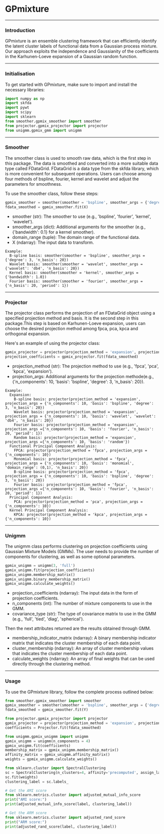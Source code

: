 # GPmixture
---
### Introduction

GPmixture is an ensemble clustering framework that can efficiently identify the latent cluster labels of functional data from a Gaussian process mixture. Our approach exploits the independence and Gaussianity of the coefficients in the Karhunen-Loeve expansion of a Gaussian random function. 

---
### Initialisation

To get started with GPmixture, make sure to import and install the necessary libraries:

```python
import numpy as np
import skfda
import pywt
import scipy
import sklearn
from smoother.gpmix_smoother import smoother
from projector.gpmix_projector import projector
from unigmm.gpmix_gmm import unigmm
```

---
### Smoother

The smoother class is used to smooth raw data, which is the first step in this package. The data is smoothed and converted into a more suitable data type called FDataGrid. FDataGrid is a data type from the skfda library, which is more convenient for subsequent operations. Users can choose among four methods of bspline, fourier, kernel and wavelet and adjust the parameters for smoothness.

To use the smoother class, follow these steps:

```python
gpmix_smoother = smoother(smoother = 'bspline', smoother_args = {'degree': 3, 'n_basis': 31}, domain_range = (10))
fdata_smoothed = gpmix_smoother.fit(X)
```

- smoother (str): The smoother to use (e.g., 'bspline', 'fourier', 'kernel', 'wavelet').
- smoother_args (dict): Additional arguments for the smoother (e.g., {'bandwidth': 0.1} for a kernel smoother).
- domain_range (tuple): The domain range of the functional data.
- X (ndarray): The input data to transform.

```
Example:
  B-spline basis: smoother(smoother = 'bspline', smoother_args = {'degree': 3, 'n_basis': 20})
  Wavelet basis: smoother(smoother = 'wavelet', smoother_args = {'wavelet': 'db4', 'n_basis': 20})
  Kernel basis: smoother(smoother = 'kernel', smoother_args = {'bandwidth': 1.0})
  Fourier basis: smoother(smoother = 'fourier', smoother_args ={'n_basis': 20, 'period': 1})
```
---
### Projector

The projector class performs the projection of an FDataGrid object using a specified projection method and basis. It is the second step in this package.This step is based on Karhunen-Loeve expansion, users can choose the desired projection method among fpca, pca, kpca and orthogonal expansion.

Here's an example of using the projector class:

```python
gpmix_projector = projector(projection_method = 'expansion', projection_args = {'basis': 'bspline', 'degree': 3, 'n_basis': 31})
projection_coefficients = gpmix_projector.fit(fdata_smoothed)
```

- projection_method (str): The projection method to use (e.g., 'fpca', 'pca', 'kpca', 'expansion').
- projection_args: Additional arguments for the projection methode(e.g., {'n_components': 10, 'basis': 'bspline', 'degree': 3, 'n_basis': 20}).

```
Example:
  Expansion:
    B-spline basis: projector(projection_method = 'expansion', projection_args = {'n_components': 10, 'basis': 'bspline', 'degree': 3, 'n_basis': 20})
    Wavelet basis: projector(projection_method = 'expansion', projection_args = {'n_components': 10, 'basis': 'wavelet', 'wavelet': 'db4', 'n_basis': 20})
    Fourier basis: projector(projection_method = 'expansion', projection_args ={'n_components': 10, 'basis': 'fourier', 'n_basis': 20, 'period': 1})
    Random basis: projector(projection_method = 'expansion', projection_args ={'n_components': 10, 'basis': 'random'})
  Functional Principal Component Analysis:
    FPCA: projector(projection_method = 'fpca', projection_args = {'n_components': 10})
    Monomial basis: projector(projection_method = 'fpca', projection_args = {'n_components': 10, 'basis': 'monomial', 'domain_range': (0,1), 'n_basis': 20})
    B-spline basis: projector(projection_method = 'fpca', projection_args = {'n_components': 10, 'basis': 'bspline', 'degree': 3, 'n_basis': 20})
    Fourier basis: projector(projection_method = 'fpca', projection_args ={'n_components': 10, 'basis': 'fourier', 'n_basis': 20, 'period': 1})
  Principal Component Analysis:
    PCA: projector(projection_method = 'pca', projection_args = {'n_components': 10})
  Kernel Principal Component Analysis:
    KPCA: projector(projection_method = 'kpca', projection_args = {'n_components': 10})
```

---
### Unigmm

The unigmm class performs clustering on projection coefficients using Gaussian Mixture Models (GMMs). The user needs to provide the number of components for clustering, as well as some optional parameters. 

```python
gpmix_unigmm = unigmm(3, 'full')
gpmix_unigmm.fit(projection_coefficients)
gpmix_unigmm.membership_matrix()
gpmix_unigmm.binary_membership_matrix()
gpmix_unigmm.calculate_weights()
```

- projection_coefficients (ndarray): The input data in the form of projection coefficients.
- n_components (int): The number of mixture components to use in the GMM.
- covariance_type (str): The type of covariance matrix to use in the GMM (e.g., 'full', 'tied', 'diag', 'spherical').

Then the next attributes returned are the results obtained through GMM.
- membership_indicator_matrix (ndarray): A binary membership indicator matrix that indicates the cluster membership of each data point.
- cluster_membership (ndarray): An array of cluster membership values that indicates the cluster membership of each data point.
- calculate_weights (ndarray): An array of final weights that can be used directly through the clustering method.

---
### Usage

To use the GPmixture library, follow the complete process outlined below:

```python
from smoother.gpmix_smoother import smoother
gpmix_smoother = smoother(smoother = 'bspline', smoother_args = {'degree': 3, 'n_basis': 10})
fdata_smoothed = gpmix_smoother.fit(Y)

from projector.gpmix_projector import projector
gpmix_projector = projector(projection_method = 'expansion', projection_args = {'basis': 'bspline', 'degree': 3, 'n_basis': 31})
coefficients = Projector.fit(fdata_smoothed)

from unigmm.gpmix_unigmm import unigmm
gpmix_unigmm = unigmm(n_components = 4)
gpmix_unigmm.fit(coefficients)
membership_matrix = gpmix_unigmm.membership_matrix()
affinity_matrix = gpmix_unigmm.affinity_matrix()
weights = gpmix_unigmm.calculate_weights()

from sklearn.cluster import SpectralClustering
sc = SpectralClustering(n_clusters=4, affinity='precomputed', assign_labels='discretize')
sc.fit(weights)
clustering_label = sc.labels_

# Get the AMI score
from sklearn.metrics.cluster import adjusted_mutual_info_score
print("AMI score:")
print(adjusted_mutual_info_score(label, clustering_label))

# Get the ARM score
from sklearn.metrics.cluster import adjusted_rand_score
print("ARM score:")
print(adjusted_rand_score(label, clustering_label))
```
